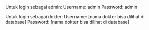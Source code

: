Untuk login sebagai admin:
Username: admin
Password: admin

Untuk login sebagai dokter:
Username: [nama dokter bisa dilihat di database]
Password: [nama dokter bisa dilihat di database]
